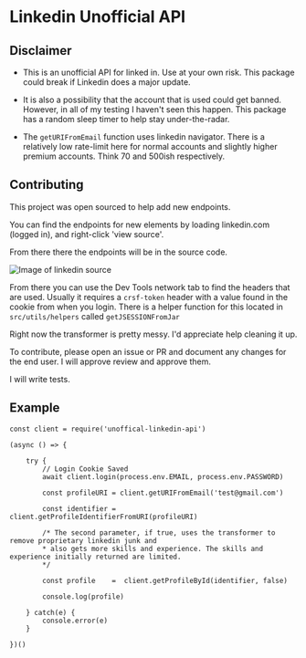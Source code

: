 # Linkedin Unofficial API 

## Disclaimer
- This is an unofficial API for linked in. Use at your own risk. This package could break if Linkedin does a major update. 

- It is also a possibility that the account that is used could get banned. However, in all of my testing I haven't seen this happen. This package has a random sleep timer to help stay under-the-radar.

- The `getURIFromEmail` function uses linkedin navigator. There is a relatively low rate-limit here for normal accounts and slightly higher premium accounts. Think 70 and 500ish respectively. 

## Contributing

This project was open sourced to help add new endpoints. 

You can find the endpoints for new elements by loading linkedin.com (logged in), and right-click 'view source'. 

From there there the endpoints will be in the source code. 

![Image of linkedin source](https://quesoportfolio.s3-us-west-2.amazonaws.com/Screen+Shot+2019-07-20+at+3.25.36+PM.png)

From there you can use the Dev Tools network tab to find the headers that are used. Usually it requires a `crsf-token` header with a value found in the cookie from when you login. There is a helper function for this located in `src/utils/helpers` called `getJSESSIONFromJar`

Right now the transformer is pretty messy. I'd appreciate help cleaning it up.

To contribute, please open an issue or PR and document any changes for the end user. I will approve review and approve them. 

I will write tests.

## Example
```
const client = require('unoffical-linkedin-api')

(async () => {

    try {
        // Login Cookie Saved
        await client.login(process.env.EMAIL, process.env.PASSWORD)

        const profileURI = client.getURIFromEmail('test@gmail.com')
        
        const identifier = client.getProfileIdentifierFromURI(profileURI)

        /* The second parameter, if true, uses the transformer to remove proprietary linkedin junk and 
        * also gets more skills and experience. The skills and experience initially returned are limited.
        */

        const profile    =  client.getProfileById(identifier, false)

        console.log(profile)

    } catch(e) {
        console.error(e)
    }
      
})()
```


